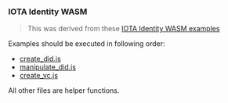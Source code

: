 ### IOTA Identity WASM

> This was derived from these [IOTA Identity WASM examples](https://github.com/iotaledger/identity.rs/tree/main/bindings/wasm/examples)

Examples should be executed in following order:
- [create_did.js](create_did.js)
- [manipulate_did.js](manipulate_did.js)
- [create_vc.js](create_vc.js)

All other files are helper functions.